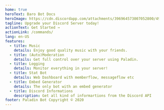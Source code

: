 ```yaml
---
home: true
heroText: Baro Bot Docs
heroImage: https://cdn.discordapp.com/attachments/396964573007052800/492135654919241739/PaladinMainAvatar.png
tagline: Upgrade your Discord Server today!
actionText: Get Started →
actionLink: /commands/
lang: en-US
features:
  - title: Music
    details: Enjoy good quality music with your friends.
  - title: (Auto)Moderation
    details: Get full control over your server using Paladin.
  - title: Logging
    details: Monitor everything in your server!
  - title: Stat Bot
    details: Web Dashboard with memberflow, messageflow etc
  - title: Embed Generator
    details: The only bot with an embed generator
  - title: Discord Informations
    description: Get all kind of informartions from the Discord API
footer: Paladin Bot Copyright © 2020
---
```


<PaladinStats/>
